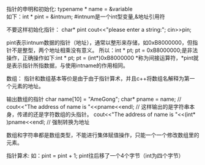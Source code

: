 指针的申明和初始化:
typename * name = &variable   
如下：int * pint = &intnum; #intnum是一个int型变量,&地址引用符

不要这样初始化指针：
char* pint
cout<<"please enter a string:";
cin>>pin;


pint表示intnum数据的指针（地址），通常以整形来存储，如0xB8000000，但指针不是整型，两个地址相乘没有意义。
所以：int * pt; pt = 0xB8000000;是非法操作，正确操作如下:int * pt; pt = (int*)0xB8000000
*称为间接运算符，*pint就是表示指针所指数据，与使用intname的作用相同。

数组：
指针和数组基本等价是由于由于指针算术，并且c++将数组名解释为第一个元素的地址。

输出数组的指针
char name[10] = "AmeGong";
char* pname = name;
// cout<<"The address of name is "<<pname<<endl; // 这样输出的是字符串本身，传递的还是字符数组的头指针。
cout<<"The address of name is "<<(int* )pname<<endl; // 强制转换为地址

数组和字符串都是数组类型，不能进行集体赋值操作，只能一个一个修改数组里的元素。

指针算术:
如：pint = pint + 1;
pint往后移了一个4个字节（int为四个字节）
